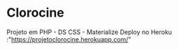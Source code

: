 # Clorocine
Projeto em PHP - DS
CSS - Materialize
Deploy no Heroku :"https://projetoclorocine.herokuapp.com/"
